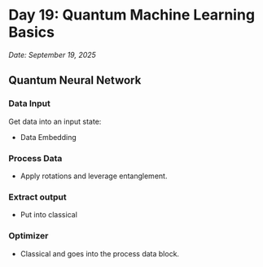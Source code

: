 # Day 19: Quantum Machine Learning Basics

*Date: September 19, 2025*

## Quantum Neural Network


### Data Input

Get data into an input state:
- Data Embedding

### Process Data
- Apply rotations and leverage entanglement.

### Extract output
- Put into classical

### Optimizer
- Classical and goes into the process data block.

